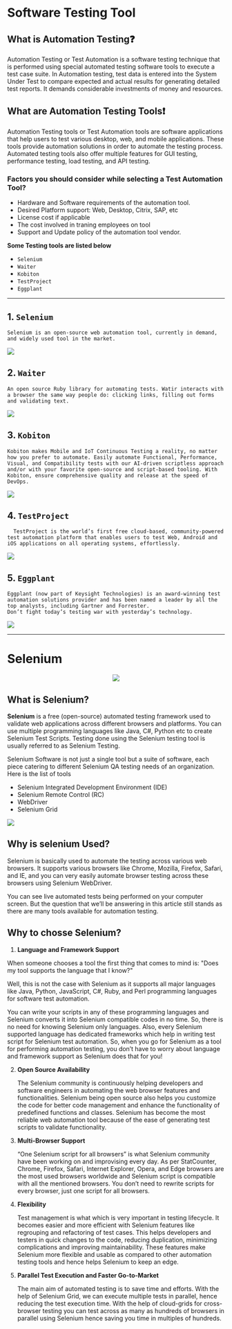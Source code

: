 # Software Testing Tool

## What is Automation  Testing❓
 Automation Testing or Test Automation is a software testing technique that is performed using special automated testing software tools to execute a test case suite. In Automation testing, test data is entered into the System Under Test to compare expected and actual results for generating detailed test reports. It demands considerable investments of money and resources.

## What are Automation Testing Tools❗
 Automation Testing tools or Test Automation tools are software applications that help users to test various desktop, web, and mobile applications. These tools provide automation solutions in order to automate the testing process. Automated testing tools also offer multiple features for GUI testing, performance testing, load testing, and API testing.

### Factors you should consider while selecting a Test Automation Tool?
- Hardware and Software requirements of the automation tool. 
- Desired Platform support: Web, Desktop, Citrix, SAP, etc
- License cost if applicable 
- The cost involved in traning employees on tool
- Support and Update policy of the automation tool vendor.


**Some Testing tools are listed below**
- `Selenium `
- `Waiter`
- `Kobiton`
- `TestProject`
- `Eggplant`

---

## 1. `Selenium` 
    Selenium is an open-source web automation tool, currently in demand, and widely used tool in the market.
![](https://cdn.guru99.com/images/2-2017/050517_0557_Top10Automa1.jpg)

## 2. `Waiter`
    An open source Ruby library for automating tests. Watir interacts with a browser the same way people do: clicking links, filling out forms and validating text.
![](https://cdn.guru99.com/images/2-2017/050517_0557_Top10Automa3.png)
## 3. `Kobiton`
    Kobiton makes Mobile and IoT Continuous Testing a reality, no matter how you prefer to automate. Easily automate Functional, Performance, Visual, and Compatibility tests with our AI-driven scriptless approach and/or with your favorite open-source and script-based tooling. With Kobiton, ensure comprehensive quality and release at the speed of DevOps.
![](https://cdn.guru99.com/images/5-2015/kobiton.png)
## 4. `TestProject` 
      TestProject is the world’s first free cloud-based, community-powered test automation platform that enables users to test Web, Android and iOS applications on all operating systems, effortlessly.
![](https://cdn.guru99.com/images/1/testproject_logo.png)
## 5. `Eggplant`
    Eggplant (now part of Keysight Technologies) is an award-winning test automation solutions provider and has been named a leader by all the top analysts, including Gartner and Forrester.
    Don’t fight today’s testing war with yesterday’s technology.


![](https://cdn.guru99.com/images/2/eggplant-logo.png)

---

# Selenium
<p align="center">
    <img src="https://cdn.guru99.com/images/2-2017/050517_0557_Top10Automa1.jpg"></img>
</p>

## What is Selenium?
**Selenium** is a free (open-source) automated testing framework used to validate web applications across different browsers and platforms. You can use multiple programming languages like Java, C#, Python etc to create Selenium Test Scripts. Testing done using the Selenium testing tool is usually referred to as Selenium Testing.

Selenium Software is not just a single tool but a suite of software, each piece catering to different Selenium QA testing needs of an organization. Here is the list of tools

- Selenium Integrated Development Environment (IDE)
- Selenium Remote Control (RC)
- WebDriver
- Selenium Grid

![](https://cdn.guru99.com/images/SeleniumSuite.png)



## Why is selenium Used?
Selenium is basically used to automate the testing across various web browsers. It supports various browsers like Chrome, Mozilla, Firefox, Safari, and IE, and you can very easily automate browser testing across these browsers using Selenium WebDriver.

You can see live automated tests being performed on your computer screen. But the question that we’ll be answering in this article still stands as there are many tools available for automation testing.

## Why to chosse Selenium?
 1. **Language and Framework Support**

When someone chooses a tool the first thing that comes to mind is: "Does my tool supports the language that I know?"

Well, this is not the case with Selenium as it supports all major languages like Java, Python, JavaScript, C#, Ruby, and Perl programming languages for software test automation.

You can write your scripts in any of these programming languages and Selenium converts it into Selenium compatible codes in no time. So, there is no need for knowing Selenium only languages. Also, every Selenium supported language has dedicated frameworks which help in writing test script for Selenium test automation. So, when you go for Selenium as a tool for performing automation testing, you don’t have to worry about language and framework support as Selenium does that for you!


 2. **Open Source Availability**

    The Selenium community is continuously helping developers and software engineers in automating the web browser features and functionalities. Selenium being open source also helps you customize the code for better code management and enhance the functionality of predefined functions and classes. Selenium has become the most reliable web automation tool because of the ease of generating test scripts to validate functionality.

 3.  **Multi-Browser Support**

      “One Selenium script for all browsers” is what Selenium community have been working on and improvising every day. As per StatCounter, Chrome, Firefox, Safari, Internet Explorer, Opera, and Edge browsers are the most used browsers worldwide and Selenium script is compatible with all the mentioned browsers. You don’t need to rewrite scripts for every browser, just one script for all browsers.

 4. **Flexibility** 

    Test management is what which is very important in testing lifecycle. It becomes easier and more efficient with Selenium features like regrouping and refactoring of test cases. This helps developers and testers in quick changes to the code, reducing duplication, minimizing complications and improving maintainability. These features make Selenium more flexible and usable as compared to other automation testing tools and hence helps Selenium to keep an edge.

 5. **Parallel Test Execution and Faster Go-to-Market**

    The main aim of automated testing is to save time and efforts. With the help of Selenium Grid, we can execute multiple tests in parallel, hence reducing the test execution time. With the help of cloud-grids for cross-browser testing you can test across as many as hundreds of browsers in parallel using Selenium hence saving you time in multiples of hundreds.
